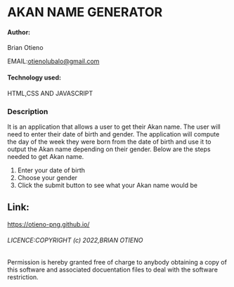 # AKAN NAME GENERATOR
#### Author:
Brian Otieno

EMAIL:otienolubalo@gmail.com
#### Technology used:
HTML,CSS AND JAVASCRIPT
### Description
It is an application that allows a user to get their Akan name. The user will need to enter their date of birth and gender. The application will compute the day of the week they were born from the date of birth and use it to output the Akan name depending on their gender.
Below are the steps needed to get Akan name.

1. Enter your date of birth
2. Choose your gender
3. Click the submit button to see what your Akan name would be


## Link:
https://otieno-png.github.io/


###### LICENCE:COPYRIGHT (c) 2022,BRIAN OTIENO
Permission is hereby granted free of charge to anybody obtaining a copy of this software and associated docuentation files to deal with the software restriction. 
